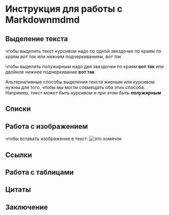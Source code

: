 # Инструкция для работы с Markdownmdmd

## Выделение текста

чтобы выделить текст курсивом надо по одной звездочке по краям по краям
*вот так* или нижним подчеркиванием, _вот так_


чтобы выделить полужирным надо две звездочки по краям **вот так** или двойное нижнее подчеркивание __вот так__ 

Альтернативные способы выделения текста жирным или курсивом нужны для того, чтобы мы могли совмещать оба этих способа. Например, _текст может быть курсивом и при этом быть **полужирным**_

## Списки

## Работа с изображением 

чтобы вставать изображение в текст:
![это хомячок](hom.png) 

## Ссылки

## Работа с таблицами 

## Цитаты  

## Заключение 